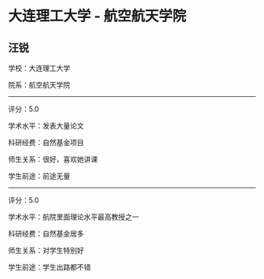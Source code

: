 # 大连理工大学 - 航空航天学院

## 汪锐

学校：大连理工大学

院系：航空航天学院

* * *

评分：5.0

学术水平：发表大量论文

科研经费：自然基金项目

师生关系：很好，喜欢她讲课

学生前途：前途无量

* * *

评分：5.0

学术水平：航院里面理论水平最高教授之一

科研经费：自然基金居多

师生关系：对学生特别好

学生前途：学生出路都不错